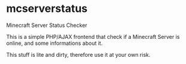 mcserverstatus
==============

Minecraft Server Status Checker

This is a simple PHP/AJAX frontend that check if a Minecraft Server is online, and some informations about it.

This stuff is lite and dirty, therefore use it at your own risk.